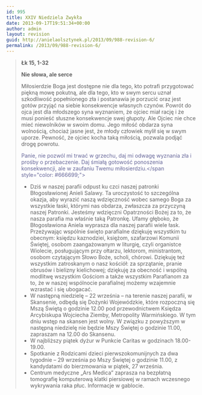 ```yaml
---
id: 995
title: XXIV Niedziela Zwykła
date: 2013-09-17T19:51:34+00:00
author: admin
layout: revision
guid: http://anielaolsztynek.pl/2013/09/988-revision-6/
permalink: /2013/09/988-revision-6/
---
```

> **Łk 15, 1-32**
> 
> **Nie słowa, ale serce**
> 
> Miłosierdzie Boga jest dostępne nie dla tego, kto potrafi przygotować piękną mowę pokutną, ale dla tego, kto w swym sercu uznał szkodliwość popełnionego zła i postanawia je porzucić oraz jest gotów przyjąć na siebie konsekwencje własnych czynów. Powrót do ojca jest dla młodszego syna wyznaniem, że ojciec miał rację i że musi ponieść słuszne konsekwencje swej głupoty. Ale Ojciec nie chce mieć niewolników w swoim domu. Jego miłość obdarza syna wolnością, chociaż jasne jest, że młody człowiek mylił się w swym uporze. Pewność, że ojciec kocha taką miłością, pozwala podjąć drogę powrotu.
> 
> <span style="color: #666699;">Panie, nie pozwól mi trwać w grzechu, daj mi odwagę wyznania zła i prośby o przebaczenie. Daj śmiałą gotowość ponoszenia konsekwencji, ale w zaufaniu Twemu miłosierdziu.</span style="color: #666699;"></p> 
> 
> <ul>
>   <li>
>     <span style="font-style: normal;">Dziś w naszej parafii odpust ku czci naszej patronki Błogosławionej Anieli Salawy. Ta uroczystość to szczególna okazja, aby wyrazić naszą wdzięczność wobec samego Boga za wszystkie łaski, którymi nas obdarza, zwłaszcza za przyczyną naszej Patronki. Jesteśmy wdzięczni Opatrzności Bożej za to, że nasza parafia ma właśnie taką Patronkę. Ufamy głęboko, że Błogosławiona Aniela wyprasza dla naszej parafii wiele łask. Przeżywając wspólnie święto parafialne dziękuję wszystkim tu obecnym: księdzu kaznodziei, księżom, szafarzowi Komunii Świętej, osobom zaangażowanym w liturgię, czyli organistce Wiolecie, posługującym przy ołtarzu, lektorom, ministrantom, osobom czytającym Słowo Boże, scholi, chórowi. Dziękuję też wszystkim zatroskanym o nasz kościół: za sprzątanie, pranie obrusów i bielizny kielichowej; dziękuję za obecność i wspólną modlitwę wszystkim Gościom a także wszystkim Parafianom za to, że w naszej wspólnocie parafialnej możemy wzajemnie wzrastać i się ubogacać.</span>
>   </li>
>   <li>
>     <span style="font-style: normal;">W następną niedzielę &#8211; 22 września &#8211; na terenie naszej parafii, w Skansenie, odbędą się Dożynki Wojewódzkie, które rozpoczną się Mszą Świętą o godzinie 12.00 pod przewodnictwem Księdza Arcybiskupa Wojciecha Ziemby, Metropolity Warmińskiego. W tym dniu wstęp na skansen jest wolny. W związku z powyższym w następną niedzielę nie będzie Mszy Świętej o godzinie 11.00, zapraszam na 12.00 do Skansenu.</span>
>   </li>
>   <li>
>     <span style="font-style: normal;">W najbliższy piątek dyżur w Punkcie Caritas w godzinach 18.00- 19.00.</span>
>   </li>
>   <li>
>     <span style="font-style: normal;">Spotkanie z Rodzicami dzieci pierwszokomunijnych za dwa tygodnie &#8211; 29 września po Mszy Świętej o godzinie 11.00, z kandydatami do bierzmowania w piątek, 27 września.</span>
>   </li>
>   <li>
>     <span style="font-style: normal;">Centrum medyczne &#8222;Ars Medica&#8221; zaprasza na bezpłatną tomografię komputerową klatki piersiowej w ramach wczesnego wykrywania raka płuc. Informacje w gablocie.</span>
>   </li>
> </ul>
> 
> <p>
>   </span>
> </p></blockquote>